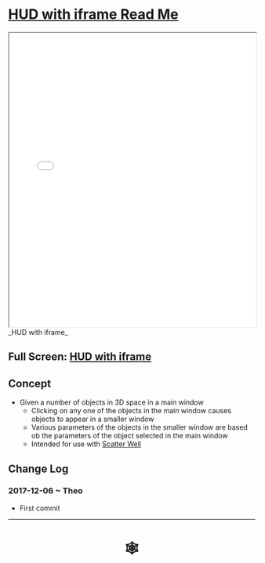 <span style=display:none; >[You are now in a GitHub source code view - click this link to view Read Me file as a web page]( http://www.ladybug.tools/spider/#cookbook/hud-with-iframe/README.md "View file as a web page." ) </span>


# [HUD with iframe Read Me]( #README.md )


<iframe src=.http://www.ladybug.tools/spider/#cookbook/hud-with-iframe/hud-with-iframe.html width=100% height=600px ></iframe>
_HUD with iframe_
<span style="display: none" >Iframes are not viewable in GitHub source code view</span>

## Full Screen: [HUD with iframe]( http://www.ladybug.tools/spider/#cookbook/hud-with-iframe/hud-with-iframe.html )


## Concept

* Given a number of objects in 3D space in a main window
	* Clicking on any one of the objects in the main window causes objects to appear in a smaller window
	* Various parameters of the objects in the smaller window are based ob the parameters of the object selected in the main window
	* Intended for use with [Scatter Well]( http://www.ladybug.tools/spider/#sandbox/scatter-well/README.md )


## Change Log

### 2017-12-06 ~ Theo

* First commit

***


# <center title="hello!" ><a href=javascript:window.scrollTo(0,0); style=text-decoration:none; > &#x1f578; </a></center>
